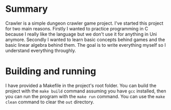 # Summary

Crawler is a simple dungeon crawler game project. I've started this project for two main reasons. Firstly I wanted to practice programming in C because I really like the language but we don't use it for anything in Uni anymore. Secondly I wanted to learn basic concepts behind games and the basic linear algebra behind them. The goal is to write everything myself so I understand everything throughly.

# Building and running

I have provided a Makefile in the project's root folder. You can build the project with the `make build` command assuming you have `gcc` installed, then you can run the program with the `make run` command. You can use the `make clean` command to clear the `out` directory.